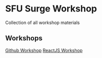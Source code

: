 # SFU Surge Workshop
 Collection of all workshop materials
 
## Workshops

[Github Workshop](https://github.com/WongMatthew/SFU-Surge-Workshop/tree/main/Github%20Workshop)
[ReactJS Workshop](https://github.com/WongMatthew/SFU-Surge-Workshop/tree/main/ReactJS%20Workshop)
